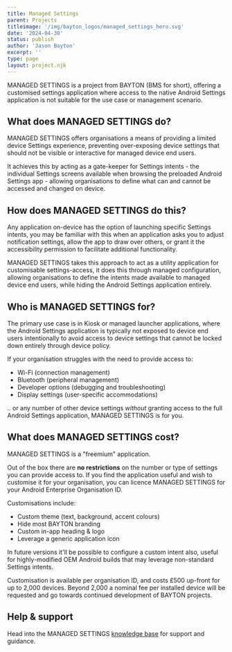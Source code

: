 ```yaml
---
title: Managed Settings
parent: Projects
titleimage: '/img/bayton_logos/managed_settings_hero.svg'
date: '2024-04-30'
status: publish
author: 'Jason Bayton'
excerpt: ''
type: page
layout: project.njk
---
```


MANAGED SETTINGS is a project from BAYTON (BMS for short), offering a customised settings application where access to the native Android Settings application is not suitable for the use case or management scenario.

## What does MANAGED SETTINGS do?

MANAGED SETTINGS offers organisations a means of providing a limited device Settings experience, preventing over-exposing device settings that should not be visible or interactive for managed device end users.

It achieves this by acting as a gate-keeper for Settings intents - the individual Settings screens available when browsing the preloaded Android Settings app - allowing organisations to define what can and cannot be accessed and changed on device.

## How does MANAGED SETTINGS do this?

Any application on-device has the option of launching specific Settings intents, you may be familiar with this when an application asks you to adjust notification settings, allow the app to draw over others, or grant it the accessibility permission to facilitate additional functionality. 

MANAGED SETTINGS takes this approach to act as a utility application for customisable settings-access, it does this through managed configuration, allowing organisations to define the intents made available to managed device end users, while hiding the Android Settings application entirely.

## Who is MANAGED SETTINGS for?

The primary use case is in Kiosk or managed launcher applications, where the Android Settings application is typically not exposed to device end users intentionally to avoid access to device settings that cannot be locked down entirely through device policy.

If your organisation struggles with the need to provide access to: 

- Wi-Fi (connection management)
- Bluetooth (peripheral management)
- Developer options (debugging and troubleshooting)
- Display settings (user-specific accommodations)

.. or any number of other device settings _without_ granting access to the full Android Settings application, MANAGED SETTINGS is for you.

## What does MANAGED SETTINGS cost?

MANAGED SETTINGS is a "freemium" application. 

Out of the box there are **no restrictions** on the number or type of settings you can provide access to. If you find the application useful and wish to customise it for your organisation, you can licence MANAGED SETTINGS for your Android Enterprise Organisation ID. 

Customisations include:

- Custom theme (text, background, accent colours)
- Hide most BAYTON branding
- Custom in-app heading & logo
- Leverage a generic application icon

In future versions it'll be possible to configure a custom intent also, useful for highly-modified OEM Android builds that may leverage non-standard Settings intents.

Customisation is available per organisation ID, and costs £500 up-front for up to 2,000 devices. Beyond 2,000 a nominal fee per installed device will be requested and go towards continued development of BAYTON projects.  

## Help & support

Head into the MANAGED SETTINGS [knowledge base](/projects/managed-settings/support) for support and guidance.
